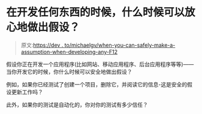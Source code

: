 # 在开发任何东西的时候，什么时候可以放心地做出假设？

> 原文:[https://dev . to/michaelgv/when-you-can-safely-make-a-assumption-when-developing-any-F12](https://dev.to/michaelgv/when-can-you-safely-make-an-assumption-when-developing-anything-f12)

假设你正在开发一个应用程序(比如网站、移动应用程序、后台应用程序等等)——当你开发它的时候，你什么时候可以安全地做出假设？

例如，如果你已经测试了创建一个项目，删除它，并阅读它的信息-这是安全的假设更新工作吗？

此外，如果你的测试是自动化的，你对你的测试有多少信任？